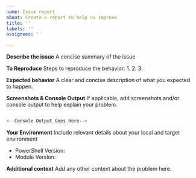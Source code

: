```yaml
---
name: Issue report
about: Create a report to help us improve
title: ''
labels: ''
assignees: ''

---
```


**Describe the issue**
A concise summary of the issue

**To Reproduce**
Steps to reproduce the behavior:
1.
2.
3.

**Expected behavior**
A clear and concise description of what you expected to happen.

**Screenshots & Console Output**
If applicable, add screenshots and/or console output to help explain your problem.

```powershell

<--Console Output Goes Here-->

```

**Your Environment**
Include relevant details about your local and target environment

* PowerShell Version:
* Module Version:

**Additional context**
Add any other context about the problem here.
